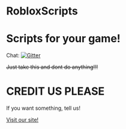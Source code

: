 # RobloxScripts
# Scripts for your game!

Chat: [![Gitter](https://badges.gitter.im/hernikgit/RobloxScripts.svg)](https://gitter.im/hernikgit/RobloxScripts?utm_source=badge&utm_medium=badge&utm_campaign=pr-badge)

~~Just take this and dont do anything!!!~~ 
# CREDIT US PLEASE

If you want something, tell us!

[Visit our site!](http://hernikgit.coolpage.biz/)
